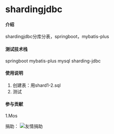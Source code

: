 # shardingjdbc

#### 介绍
shardingjdbc分库分表，springboot，mybatis-plus

#### 测试技术栈
springboot
mybatis-plus
mysql
sharding-jdbc



#### 使用说明

1. 创建表：用shard1-2.sql
2. 测试

#### 参与贡献
1.Mos

捐助：
![友情捐助](https://images.gitee.com/uploads/images/2019/0610/164135_5445c6d5_973856.png "aaa.png")